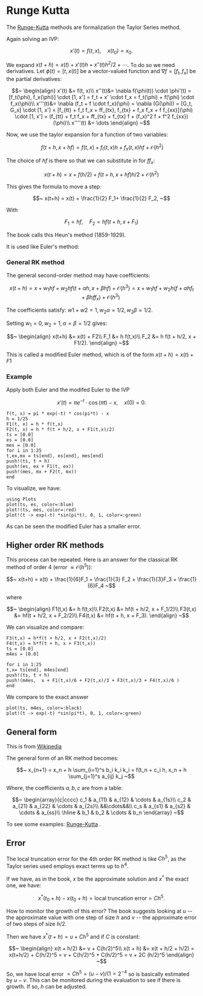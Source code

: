 # Runge Kutta

The [Runge-Kutta](https://github.com/JuliaLang/ODE.jl/blob/master/src/runge_kutta.jl) methods are formalization the Taylor Series method.

Again solving an IVP:

$$~
x'(t) = f(t,x), \quad x(t_0) = x_0.
~$$

We expand $x(t+h) = x(t) + x'(t) h + x''(t) h^2/2 + \cdots$. To do so we need derivatives. Let $\phi(t) = [t,x(t)]$ be a vector-valued function and $\nabla f = [f_t, f_x]$ be the partial derivatives:

$$~
\begin{align}
x'(t) &= f(t, x)\\
x''(t)&= \nabla f(\phi(t)) \cdot \phi'(t) = [f_t(\phi), f_x(\phi)] \cdot [1, x'] = f_t + x' \cdot f_x = f_t(\phi) + f(\phi) \cdot f_x(\phi)\\
x'''(t)&= \nabla (f_t + f \cdot f_x)(\phi)  = \nabla (G(\phi)) = [G_t, G_x] \cdot [1, x'] =
[f_{tt} + f_t f_x + ff_{tx}, f_{tx} + f_x f_x + f f_{xx}](\phi) \cdot [1, x']
= (f_{tt} + f_t f_x + ff_{tx} + f_{tx} f + (f_x)^2 f + f^2 f_{xx})(\phi)\\
x''''(t) &= \dots
\end{align}
~$$

Now, we use the taylor expansion for a function of two variables:

$$~
f(t+h, x+hf) = f(t, x) + f_t(t,x) h + f_x(t,x)hf + \mathcal{O}(h^2)
$$

The choice of $hf$ is there so that we can substitute in for $f f_x$:

$$~
x(t+h) = x + f (h/2) + f(t+h, x + hf) h/2 +  \mathcal{O}(h^2)
~$$

This gives the formula to move a step:

$$~
x(t+h) = x(t) + \frac{1}{2} F_1+ \frac{1}{2} F_2,
~$$

With

$$~
F_1 = hf, \quad F_2 = hf(t+h, x + F_1)
~$$

The book calls this Heun's method (1859-1929).

It is used like Euler's method:



### General RK method

The general second-order method may have coefficients:

$$~
x(t+h) = x + w_1 hf + w_2 hf(t +\alpha h, x + \beta h f) + \mathcal{O}(h^3)
= x + w_1 hf + w_2 h \left( f + \alpha hf_t + \beta h f f_x\right) + \mathcal{O}(h^3)
~$$

The coefficients satisfy: $w1 + w2=1, w_2\alpha = 1/2, w_2\beta = 1/2$.

Setting $w_1 = 0, w_2 = 1, \alpha = \beta = 1/2$ gives:

$$~
\begin{align}
x(t+h) &= x(t) + F2\\
F_1 &= h f(t,x)\\
F_2 &= h f(t + h/2, x + F1/2).
\end{align}
~$$


This is called a modified Euler method, which is of the form $x(t+h) = x(t) + F1$


### Example

Apply both Euler and the modifed Euler to the IVP

$$~
x'(t) = \pi e^{-t} \cdot \cos(\pi t) - x, \quad x(0) = 0.
~$$

```
f(t, x) = pi * exp(-t) * cos(pi*t) - x
h = 1/25
F1(t, x) = h * f(t,x)
F2(t, x) = h * f(t + h/2, x + F1(t,x)/2)
ts = [0.0]
es = [0.0]
mes = [0.0]
for i in 1:25
t,ex,mx = ts[end], es[end], mes[end]
push!(ts, t + h)
push!(es, ex + F1(t, ex))
push!(mes, mx + F2(t, mx))
end
```

To visualize, we have:

```
using Plots
plot(ts, es, color=:blue)
plot!(ts, mes, color=:red)
plot!(t -> exp(-t) *sin(pi*t), 0, 1, color=:green)
```

As can be seen the modified Euler has a smaller error.

## Higher order RK methods

This process can be repeated. Here is an answer for the classical RK method of order 4 (error $\approx \mathcal{O}(h^5)$):

$$~
x(t+h) = x(t) + \frac{1}{6}F_1 + \frac{1}{3} F_2 + \frac{1}{3}F_3 + \frac{1}{6}F_4
~$$

where

$$~
\begin{align}
F1(t,x) &= h f(t,x)\\
F2(t,x) &= hf(t + h/2, x + F_1/2)\\
F3(t,x) &=  hf(t + h/2, x + F_2/2)\\
F4(t,x) &=  hf(t + h, x + F_3).
\end{align}
~$$

We can    visualize and compare:

```
F3(t,x) = h*f(t + h/2, x + F2(t,x)/2)
F4(t,x) = h*f(t + h, x + F3(t,x))
ts = [0.0]
m4es = [0.0]

for i in 1:25
t,x= ts[end], m4es[end]
push!(ts, t + h)
push!(m4es,  x + F1(t,x)/6 + F2(t,x)/3 + F3(t,x)/3 + F4(t,x)/6 )
end
```

We compare to the exact answer

```
plot(ts, m4es, color=:black)
plot!(t -> exp(-t) *sin(pi*t), 0, 1, color=:green)
```

## General form

This is from [Wikipedia](http://tinyurl.com/pzm7tww)

The general form of an RK method becomes:

$$~
x_{n+1} = x_n + h \sum_{i=1}^s b_i k_i
k_i = f(t_n + c_i h, x_n + h \sum_{j=1}^s a_{ij} k_j
~$$

Where, the coefficients $a,b,c$ are from a table:

$$~
\begin{array}{c|cccc}
c_1 & a_{11} & a_{12} & \cdots & a_{1s}\\
c_2 & a_{21} & a_{22} & \cdots & a_{2s}\\
&&\cdots&&\\
c_s & a_{s1} & a_{s2} & \cdots & a_{ss}\\
\hline
& b_1 & b_2 & \cdots & b_n
\end{array}
~$$

To see some examples: [Runge-Kutta](https://github.com/JuliaLang/ODE.jl/blob/master/src/runge_kutta.jl) .

## Error

The local truncation error for the 4th order RK method is like $C h^5$, as the Taylor series used employs exact terms up to $h^4$.


If we have, as in the book, $x$ be the approximate solution and $x^*$ the exact one, we have:

$$~
x^*(t_0 + h) - x(t_0+h) = \text{local truncation error} = C h^5.
~$$

How to monitor the growth of this error? The book suggests looking at $u$ -- the approximate value with one step of size $h$ and $v$ -- the approximate error of two steps of size $h/2$.

Then we have $x^*(t+h) = u + Ch^5$ and if $C$ is constant:

$$~
\begin{align}
x(t + h/2) &= v + C(h/2)^5\\
x(t + h) &= x(t + h/2 + h/2) = x(t+h/2) + C(h/2)^5 = v + C(h/2)^5 + C(h/2)^5 = v + 2C (h/2)^5
\end{align}
~$$

So, we have local error $= Ch^5 = (u-v)/(1 = 2^{-4}$ so is basically estimated by $u-v$. This can be monitored during the evaluation to see if there is growth. If so, $h$ can be adjusted.
